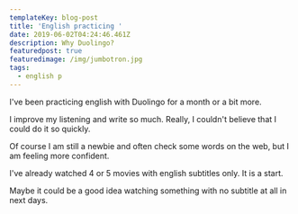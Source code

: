 ```yaml
---
templateKey: blog-post
title: 'English practicing '
date: 2019-06-02T04:24:46.461Z
description: Why Duolingo?
featuredpost: true
featuredimage: /img/jumbotron.jpg
tags:
  - english p
---
```

I've been practicing english with Duolingo for a month or a bit more. 

I improve my listening and write so much. Really, I couldn't believe that I could do it so quickly.

Of course I am still a newbie and often check some words on the web, but I am feeling more confident. 

I've already watched 4 or 5 movies with english subtitles only. It is a start. 

Maybe it could be a good idea watching something with no subtitle at all in next days.
